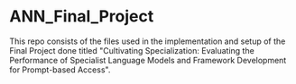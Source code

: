 # ANN_Final_Project

This repo consists of the files used in the implementation and setup of the Final Project done titled "Cultivating Specialization: Evaluating the Performance of Specialist Language Models and Framework Development for Prompt-based Access".
